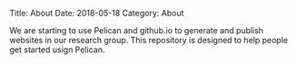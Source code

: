 Title: About
Date: 2018-05-18
Category: About

We are starting to use Pelican and github.io to generate and publish websites in our research group. This repository is designed to help people get started usign Pelican.  
